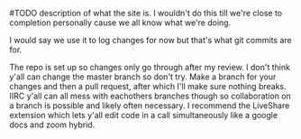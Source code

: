 #TODO description of what the site is. I wouldn't do this till we're close to completion personally cause we all know what we're doing.

I would say we use it to log changes for now but that's what git commits are for.

The repo is set up so changes only go through after my review. I don't think y'all can change the master branch so don't try. Make a branch for your changes and then a pull request, after which I'll make sure nothing breaks. IIRC y'all can all mess with eachothers branches though so collaboration on a branch is possible and likely often necessary. I recommend the LiveShare extension which lets y'all edit code in a call simultaneously like a google docs and zoom hybrid.
